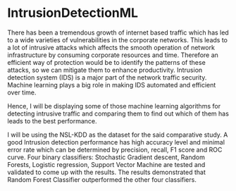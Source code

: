# IntrusionDetectionML

There has been a tremendous growth of internet based traffic which has led to a wide
varieties of vulnerabilities in the corporate networks. This leads to a lot of intrusive
attacks which affects the smooth operation of network infrastructure by consuming
corporate resources and time. Therefore an efficient way of protection would be to
identify the patterns of these attacks, so we can mitigate them to enhance productivity.
Intrusion detection system (IDS) is a major part of the network traffic security. Machine
learning plays a big role in making IDS automated and efficient over time. 

Hence, I will
be displaying some of those machine learning algorithms for detecting intrusive traffic and
comparing them to find out which of them has leads to the best performance. 

I will be
using the NSL-KDD as the dataset for the said comparative study. A good Intrusion
detection performance has high accuracy level and minimal error rate which can be
determined by precision, recall, F1 score and ROC curve. Four binary classifiers: Stochastic
Gradient descent, Random Forests, Logistic regression, Support Vector Machine are tested
and validated to come up with the results. The results demonstrated that Random Forest
Classifier outperformed the other four classifiers.
